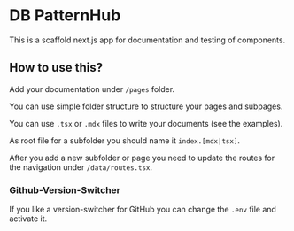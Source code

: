 <!--
SPDX-FileCopyrightText: 2025 DB Systel GmbH

SPDX-License-Identifier: Apache-2.0
-->

# DB PatternHub

This is a scaffold next.js app for documentation and testing of components.

## How to use this?

Add your documentation under `/pages` folder.

You can use simple folder structure to structure your pages and subpages.

You can use `.tsx` or `.mdx` files to write your documents (see the examples).

As root file for a subfolder you should name it `index.[mdx|tsx]`.

After you add a new subfolder or page you need to update the routes for the navigation under `/data/routes.tsx`.

### Github-Version-Switcher

If you like a version-switcher for GitHub you can change the `.env` file and activate it.
